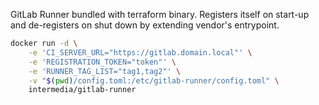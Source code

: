 GitLab Runner bundled with terraform binary.
Registers itself on start-up and de-registers on shut down by extending vendor's entrypoint.

```bash
docker run -d \
    -e 'CI_SERVER_URL="https://gitlab.domain.local"' \
    -e 'REGISTRATION_TOKEN="token"' \
    -e 'RUNNER_TAG_LIST="tag1,tag2"' \
    -v "$(pwd)/config.toml:/etc/gitlab-runner/config.toml" \
    intermedia/gitlab-runner     
```